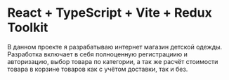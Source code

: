 # React + TypeScript + Vite + Redux Toolkit

В данном проекте я разрабатываю интернет магазин детской одежды. Разработка включает в себя полноценную регистрациию и авторизацию, выбор товара по категории, а так же расчёт стоимости товара в корзине товаров как с учётом доставки, так и без. 
